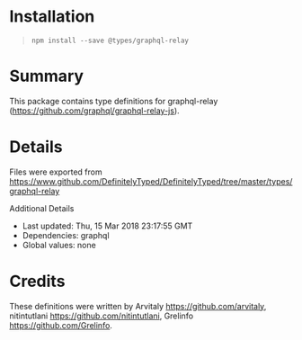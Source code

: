 # Installation
> `npm install --save @types/graphql-relay`

# Summary
This package contains type definitions for graphql-relay (https://github.com/graphql/graphql-relay-js).

# Details
Files were exported from https://www.github.com/DefinitelyTyped/DefinitelyTyped/tree/master/types/graphql-relay

Additional Details
 * Last updated: Thu, 15 Mar 2018 23:17:55 GMT
 * Dependencies: graphql
 * Global values: none

# Credits
These definitions were written by Arvitaly <https://github.com/arvitaly>, nitintutlani <https://github.com/nitintutlani>, Grelinfo <https://github.com/Grelinfo>.
